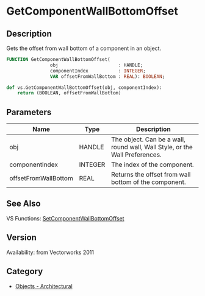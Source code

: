 # GetComponentWallBottomOffset

## Description
Gets the offset from wall bottom of a component in an object.

```pascal
FUNCTION GetComponentWallBottomOffset(
				obj                      : HANDLE;
				componentIndex           : INTEGER;
				VAR offsetFromWallBottom : REAL): BOOLEAN;
```

```python
def vs.GetComponentWallBottomOffset(obj, componentIndex):
    return (BOOLEAN, offsetFromWallBottom)
```

## Parameters
|Name|Type|Description|
|---|---|---|
|obj|HANDLE|The object. Can be a wall, round wall, Wall Style, or the Wall Preferences.|
|componentIndex|INTEGER|The index of the component.|
|offsetFromWallBottom|REAL|Returns the offset from wall bottom of the component.|

## See Also
VS Functions:
[SetComponentWallBottomOffset](SetComponentWallBottomOffset.md)

## Version
Availability: from Vectorworks 2011

## Category
* [Objects - Architectural](../Categories/Objects%20-%20Architectural.md)
